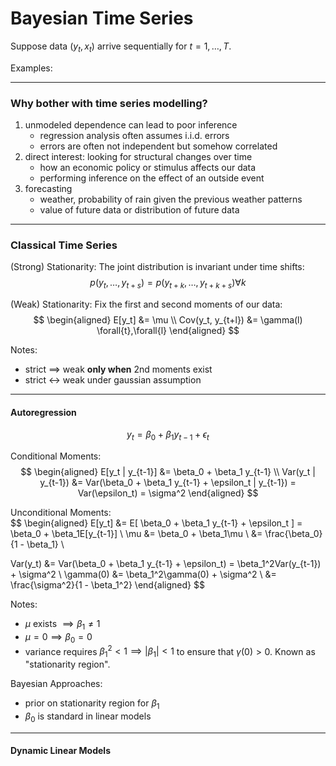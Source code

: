 # Bayesian Time Series

Suppose data $(y_t, x_t)$ arrive sequentially for $t = 1, \ldots, T$.  

Examples:  


---

### Why bother with time series modelling?

1. unmodeled dependence can lead to poor inference
    * regression analysis often assumes i.i.d. errors
    * errors are often not independent but somehow correlated
2. direct interest: looking for structural changes over time
    * how an economic policy or stimulus affects our data
    * performing inference on the effect of an outside event
3. forecasting
    * weather, probability of rain given the previous weather patterns
    * value of future data or distribution of future data

---

### Classical Time Series

(Strong) Stationarity: The joint distribution is invariant under time shifts:  
$$
p(y_t, \ldots, y_{t+s}) = p(y_{t+k}, \ldots, y_{t+k+s}) \forall{k}
$$

(Weak) Stationarity: Fix the first and second moments of our data:  
$$
\begin{aligned}
E[y_t] &= \mu \\
Cov(y_t, y_{t+l}) &= \gamma(l) \forall{t},\forall{l}
\end{aligned}
$$

Notes:  
* strict $\implies$ weak __only when__ 2nd moments exist
* strict $\leftrightarrow$ weak under gaussian assumption

---

#### Autoregression

$$
y_t = \beta_0 + \beta_1y_{t-1} + \epsilon_t
$$

Conditional Moments:  
$$
\begin{aligned}
E[y_t | y_{t-1}] &= \beta_0 + \beta_1 y_{t-1} \\
Var(y_t | y_{t-1}) &= Var(\beta_0 + \beta_1 y_{t-1} + \epsilon_t | y_{t-1}) = Var(\epsilon_t) = \sigma^2
\end{aligned}
$$

Unconditional Moments:  
$$
\begin{aligned}
E[y_t] &= E[ \beta_0 + \beta_1 y_{t-1} + \epsilon_t ] = \beta_0 + \beta_1E[y_{t-1}] \\
\mu &= \beta_0 + \beta_1\mu \\
&= \frac{\beta_0}{1 - \beta_1} \\

Var(y_t) &= Var(\beta_0 + \beta_1 y_{t-1} + \epsilon_t) = \beta_1^2Var(y_{t-1}) + \sigma^2  \\
\gamma(0) &= \beta_1^2\gamma(0) + \sigma^2 \\
&= \frac{\sigma^2}{1 - \beta_1^2}
\end{aligned}
$$

Notes:  
* $\mu$ exists $\implies \beta_1 \ne 1$
* $\mu = 0 \implies \beta_0 = 0$
* variance requires $\beta_1^2 < 1 \implies |\beta_1| < 1$ to ensure that
  $\gamma(0) > 0$.  Known as "stationarity region".

Bayesian Approaches:  
* prior on stationarity region for $\beta_1$ 
* $\beta_0$ is standard in linear models

---

#### Dynamic Linear Models

